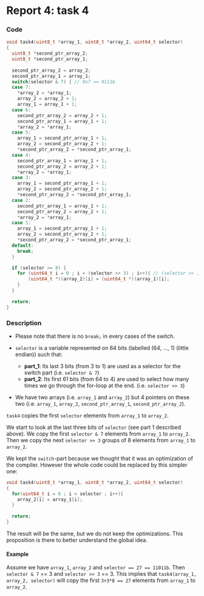 # Report 4: task 4

### Code
```c++
void task4(uint8_t *array_1, uint8_t *array_2, uint64_t selector)
{
  uint8_t *second_ptr_array_2;
  uint8_t *second_ptr_array_1;
  
  second_ptr_array_2 = array_2;
  second_ptr_array_1 = array_1;
  switch(selector & 7) { // 0x7 == 0111b
  case 7:
    *array_2 = *array_1;
    array_2 = array_2 + 1;
    array_1 = array_1 + 1;
  case 6:
    second_ptr_array_2 = array_2 + 1;
    second_ptr_array_1 = array_1 + 1;
    *array_2 = *array_1;
  case 5:
    array_1 = second_ptr_array_1 + 1;
    array_2 = second_ptr_array_2 + 1;
    *second_ptr_array_2 = *second_ptr_array_1;
  case 4:
	second_ptr_array_1 = array_1 + 1;
	second_ptr_array_2 = array_2 + 1;
	*array_2 = *array_1;
  case 3:
	array_1 = second_ptr_array_1 + 1;
	array_2 = second_ptr_array_2 + 1;
	*second_ptr_array_2 = *second_ptr_array_1;
  case 2:
	second_ptr_array_1 = array_1 + 1;
	second_ptr_array_2 = array_2 + 1;
	*array_2 = *array_1;
  case 1:
	array_1 = second_ptr_array_1 + 1;
	array_2 = second_ptr_array_2 + 1;
	*second_ptr_array_2 = *second_ptr_array_1;
  default:
  	break;
  }

  if (selector >= 8) {
    for (uint64_t i = 0 ; i < (selector >> 3) ; i++){ // (selector >> 3) represents the bigger multiple of 8 that is smaller than selector (e.g. selector == 11 then selector >> 3 == 8).
    	(uint64_t *)(array_2)[i] = (uint64_t *)(array_1)[i];
    }
  }
  
  return;
}
```


### Description

* Please note that there is no `break;` in every cases of the switch.

* `selector` is a variable represented on 64 bits (labelled (64, ..., 1) (little endian)) such that:
	* **part_1**: Its last 3 bits (from 3 to 1) are used as a selector for the switch part (i.e. `selector & 7`)
	* **part_2**: Its first 61 bits (from 64 to 4) are used to select how many times we go through the for-loop at the end. (i.e. `selector >> 3`)

* We have two arrays (i.e. `array_1` and `array_2`) but 4 pointers on these two (i.e. `array_1`, `array_2`, `second_ptr_array_1`, `second_ptr_array_2`).

`task4` copies the first `selector` elements from `array_1` to `array_2`.

We start to look at the last three bits of `selector` (see part 1 described above). We copy the first `selector & 7` elements from `array_1` to `array_2`.
Then we copy the next `selector >> 3` groups of 8 elements from `array_1` to `array_2`.

We kept the `switch`-part because we thought that it was an optimization of the compiler. However the whole code could be replaced by this simpler one:

```c++
void task4(uint8_t *array_1, uint8_t *array_2, uint64_t selector)
{ 
  for(uint64_t i = 0 ; i < selector ; i++){
  	array_2[i] = array_1[i];
  }
  
  return;
}
```
The result will be the same, but we do not keep the optimizations. This proposition is there to better understand the global idea.

#### Example
Assume we have `array_1`, `array_2` and `selector == 27 == 11011b`. Then `selector & 7` == 3 and `selector >> 3` == 3. This implies that `task4(array_1, array_2, selector)` will copy the first `3+3*8 == 27` elements from `array_1` to `array_2`.